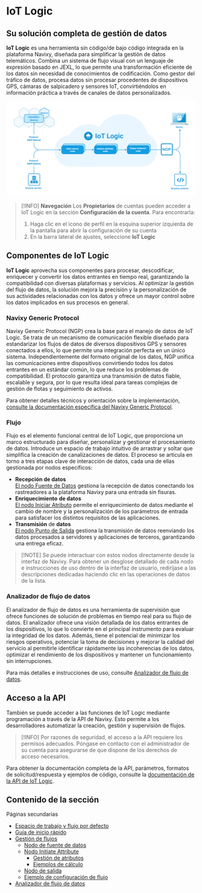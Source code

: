 # IoT Logic

## Su solución completa de gestión de datos

**IoT Logic** es una herramienta sin código/de bajo código integrada en la plataforma Navixy, diseñada para simplificar la gestión de datos telemáticos. Combina un sistema de flujo visual con un lenguaje de expresión basado en JEXL, lo que permite una transformación eficiente de los datos sin necesidad de conocimientos de codificación. Como gestor del tráfico de datos, procesa datos sin procesar procedentes de dispositivos GPS, cámaras de salpicadero y sensores IoT, convirtiéndolos en información práctica a través de canales de datos personalizados.

![](../../../gua-del-usuario/cuenta/attachments/IoT_Logic_schema.jpg)

> \[!INFO] **Navegación** Los **Propietarios** de cuentas pueden acceder a IoT Logic en la sección **Configuración de la cuenta**. Para encontrarla:
>
> 1. Haga clic en el icono de perfil en la esquina superior izquierda de la pantalla para abrir la configuración de su cuenta
> 2. En la barra lateral de ajustes, seleccione **IoT Logic**

## Componentes de IoT Logic

**IoT Logic** aprovecha sus componentes para procesar, descodificar, enriquecer y convertir los datos entrantes en tiempo real, garantizando la compatibilidad con diversas plataformas y servicios. Al optimizar la gestión del flujo de datos, la solución mejora la precisión y la personalización de sus actividades relacionadas con los datos y ofrece un mayor control sobre los datos implicados en sus procesos en general.

### Navixy Generic Protocol

Navixy Generic Protocol (NGP) crea la base para el manejo de datos de IoT Logic. Se trata de un mecanismo de comunicación flexible diseñado para estandarizar los flujos de datos de diversos dispositivos GPS y sensores conectados a ellos, lo que permite una integración perfecta en un único sistema. Independientemente del formato original de los datos, NGP unifica las comunicaciones entre dispositivos convirtiendo todos los datos entrantes en un estándar común, lo que reduce los problemas de compatibilidad. El protocolo garantiza una transmisión de datos fiable, escalable y segura, por lo que resulta ideal para tareas complejas de gestión de flotas y seguimiento de activos.

Para obtener detalles técnicos y orientación sobre la implementación, [consulte la documentación específica del Navixy Generic Protocol](https://squaregps.atlassian.net/wiki/spaces/NAV/pages/3107553589/Navixy+Generic+Protocol?atlOrigin=eyJpIjoiYWI4MGE3M2MxNjEyNDhlNGFlOWRlNmFjZDcyZDJkMzEiLCJwIjoiYyJ9).

### Flujo

Flujo es el elemento funcional central de IoT Logic, que proporciona un marco estructurado para diseñar, personalizar y gestionar el procesamiento de datos. Introduce un espacio de trabajo intuitivo de arrastrar y soltar que simplifica la creación de canalizaciones de datos. El proceso se articula en torno a tres etapas clave de interacción de datos, cada una de ellas gestionada por nodos específicos:

* **Recepción de datos**\
  [El nodo Fuente de Datos](https://squaregps.atlassian.net/wiki/spaces/UDOCES/pages/3232334220/El+nodo+Fuente+de+Datos?atlOrigin=eyJpIjoiZDdiMzVmMzFmMmNjNDVjN2FlNjVkOTU4Y2UwMjFmNzQiLCJwIjoiYyJ9) gestiona la recepción de datos conectando los rastreadores a la plataforma Navixy para una entrada sin fisuras.
* **Enriquecimiento** **de datos**\
  [El nodo Iniciar Atributo](https://squaregps.atlassian.net/wiki/spaces/UDOCES/pages/3232334272/El+nodo+Iniciar+Atributo?atlOrigin=eyJpIjoiNzhkMTk2ZWRjYWE1NDg3MGIwZTRlZWZiYjMyZTMzMGIiLCJwIjoiYyJ9) permite el enriquecimiento de datos mediante el cambio de nombre y la personalización de los parámetros de entrada para satisfacer los distintos requisitos de las aplicaciones.
* **Transmisión** de **datos**\
  [El nodo Punto de Salida](https://squaregps.atlassian.net/wiki/spaces/UDOCES/pages/3232334428/El+nodo+Punto+de+Salida?atlOrigin=eyJpIjoiMjQ3YjAyMDE4Mjc5NDVjMzg1NzQwNjI3ZmRkOWI4YWUiLCJwIjoiYyJ9) gestiona la transmisión de datos reenviando los datos procesados a servidores y aplicaciones de terceros, garantizando una entrega eficaz.

> \[!NOTE] Se puede interactuar con estos nodos directamente desde la interfaz de Navixy. Para obtener un desglose detallado de cada nodo e instrucciones de uso dentro de la interfaz de usuario, rediríjase a las descripciones dedicadas haciendo clic en las operaciones de datos de la lista.

### Analizador de flujo de datos

El analizador de flujo de datos es una herramienta de supervisión que ofrece funciones de solución de problemas en tiempo real para su flujo de datos. El analizador ofrece una visión detallada de los datos entrantes de los dispositivos, lo que lo convierte en el principal instrumento para evaluar la integridad de los datos. Además, tiene el potencial de minimizar los riesgos operativos, potenciar la toma de decisiones y mejorar la calidad del servicio al permitirle identificar rápidamente las incoherencias de los datos, optimizar el rendimiento de los dispositivos y mantener un funcionamiento sin interrupciones.

Para más detalles e instrucciones de uso, consulte [Analizador de flujo de datos](https://squaregps.atlassian.net/wiki/spaces/UDOCES/pages/3232334554/Analizador+de+flujo+de+datos?atlOrigin=eyJpIjoiODU4N2NiYzgwODY2NDZhZWJjZmFmYTcwZGU4NjA4MmMiLCJwIjoiYyJ9).

## Acceso a la API

También se puede acceder a las funciones de IoT Logic mediante programación a través de la API de Navixy. Esto permite a los desarrolladores automatizar la creación, gestión y supervisión de flujos.

> \[!INFO] Por razones de seguridad, el acceso a la API requiere los permisos adecuados. Póngase en contacto con el administrador de su cuenta para asegurarse de que dispone de los derechos de acceso necesarios.

Para obtener la documentación completa de la API, parámetros, formatos de solicitud/respuesta y ejemplos de código, consulte la [documentación de la API de IoT Logic](https://developers.navixy.com/docs/iot-logic-api).

## Contenido de la sección

Páginas secundarias

* [Espacio de trabajo y flujo por defecto](espacio-de-trabajo-y-flujo-por-defecto.md)
* [Guía de inicio rápido](gua-de-inicio-rpido.md)
* [Gestión de flujos](gestin-de-flujos/)
  * [Nodo de fuente de datos](gestin-de-flujos/el-nodo-fuente-de-datos.md)
  * [Nodo Initiate Attribute](gestin-de-flujos/el-nodo-iniciar-atributo/)
    * [Gestión de atributos](gestin-de-flujos/el-nodo-iniciar-atributo/gestin-de-atributos.md)
    * [Ejemplos de cálculo](gestin-de-flujos/el-nodo-iniciar-atributo/ejemplos-de-clculo.md)
  * [Nodo de salida](gestin-de-flujos/el-nodo-punto-de-salida.md)
  * [Ejemplo de configuración de flujo](gestin-de-flujos/ejemplo-de-configuracin-de-un-flujo.md)
* [Analizador de flujo de datos](analizador-de-flujo-de-datos.md)
